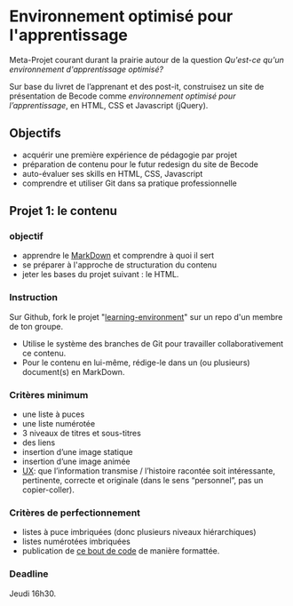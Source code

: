# Environnement optimisé pour l'apprentissage

Meta-Projet courant durant la prairie autour de la question *Qu'est-ce qu'un environnement d'apprentissage optimisé?*

Sur base du livret de l’apprenant et des post-it, construisez un site de présentation de Becode comme *environnement optimisé pour l’apprentissage*, en HTML, CSS et Javascript (jQuery).

## Objectifs
- acquérir une première expérience de pédagogie par projet
- préparation de contenu pour le futur redesign du site de Becode
- auto-évaluer ses skills en HTML, CSS, Javascript
- comprendre et utiliser Git dans sa pratique professionnelle

## Projet 1: le contenu

### objectif
- apprendre le [MarkDown](https://guides.github.com/features/mastering-markdown/) et comprendre à quoi il sert
- se préparer à l'approche de structuration du contenu
- jeter les bases du projet suivant : le HTML.

### Instruction
Sur Github, fork le projet "[learning-environment](https://github.com/becodeorg/And-learning-environment)" sur un repo d'un membre de ton groupe.
- Utilise le système des branches de Git pour travailler collaborativement ce contenu.
-  Pour le contenu en lui-même, rédige-le dans un (ou plusieurs) document(s) en MarkDown.

### Critères minimum
- une liste à puces
- une liste numérotée
- 3 niveaux de titres et sous-titres
- des liens
- insertion d’une image statique
- insertion d’une image animée
- [UX](https://www.youtube.com/watch?v=Ovj4hFxko7c): que l’information transmise / l’histoire racontée soit intéressante, pertinente, correcte et originale (dans le sens “personnel”, pas un copier-coller).

### Critères de perfectionnement
- listes à puce imbriquées (donc plusieurs niveaux hiérarchiques)
- listes numérotées imbriquées
- publication de [ce bout de code](http://stackoverflow.com/a/1701672/53960) de manière formattée.
 
### Deadline
Jeudi 16h30.
